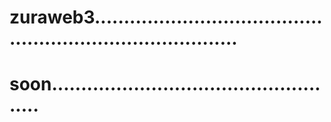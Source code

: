 # zuraweb3..............................................................................
# soon...................................................
